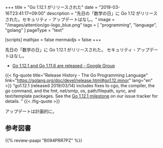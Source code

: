 +++
title = "Go 1.12.1 がリリースされた"
date = "2019-03-16T23:41:17+09:00"
description = "先日の「数学の日」に Go 1.12 がリリースされた。セキュリティ・アップデートはなし。"
image = "/images/attention/go-logo_blue.png"
tags  = [ "programming", "language", "golang" ]
pageType = "text"

[scripts]
  mathjax = false
  mermaidjs = false
+++

先日の「数学の日」に Go 1.12.1 がリリースされた。
セキュリティ・アップデートはなし。

- [Go 1.12.1 and Go 1.11.6 are released - Google Group](https://groups.google.com/forum/#!topic/golang-announce/zQ5wLqPfLIU)

{{< fig-quote title="Release History - The Go Programming Language" link="https://golang.org/doc/devel/release.html#go1.12.minor" lang="en" >}}
<q>go1.12.1 (released 2019/03/14) includes fixes to cgo, the compiler, the go command, and the fmt, net/smtp, os, path/filepath, sync, and text/template packages. See the <a href="https://github.com/golang/go/issues?q=milestone%3AGo1.12.1">Go 1.12.1 milestone</a> on our issue tracker for details. </q>
{{< /fig-quote >}}

アップデートは計画的に。

## 参考図書

{{% review-paapi "B094PRR7PZ" %}} <!-- プログラミング言語Go -->
